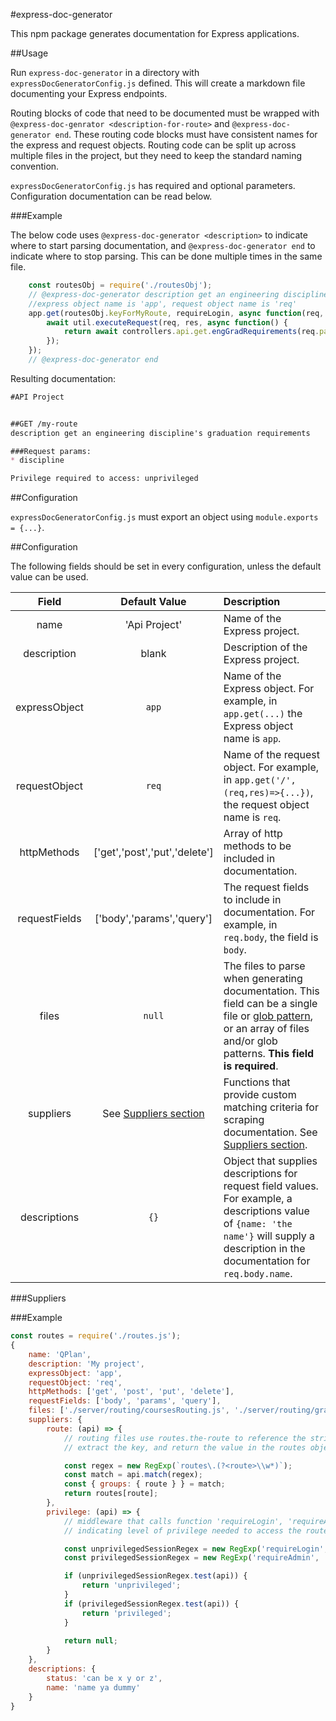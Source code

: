 #express-doc-generator

This npm package generates documentation for Express applications.

##Usage

Run `express-doc-generator` in a directory with `expressDocGeneratorConfig.js` defined.
This will create a markdown file documenting your Express endpoints.

Routing blocks of code that need to be documented must be wrapped with
`@express-doc-genrator <description-for-route>` and `@express-doc-generator end`. These routing code blocks
must have consistent names for the express and request objects. Routing code can be split up across multiple files
in the project, but they need to keep the standard naming convention.

`expressDocGeneratorConfig.js` has required and optional parameters. Configuration documentation can be read below.

###Example

The below code uses `@express-doc-generator <description>` to indicate where to start parsing documentation,
and `@express-doc-generator end` to indicate where to stop parsing. This can be done multiple times in the same
file.

```javascript
    const routesObj = require('./routesObj');
    // @express-doc-generator description get an engineering discipline's graduation requirements
    //express object name is 'app', request object name is 'req'
    app.get(routesObj.keyForMyRoute, requireLogin, async function(req, res) {
        await util.executeRequest(req, res, async function() {
            return await controllers.api.get.engGradRequirements(req.params.discipline);
        });
    });
    // @express-doc-generator end
```

Resulting documentation:

```markdown
#API Project


##GET /my-route
description get an engineering discipline's graduation requirements

###Request params:
* discipline

Privilege required to access: unprivileged
```

##Configuration

`expressDocGeneratorConfig.js` must export an object using `module.exports = {...}`.

##Configuration

The following fields should be set in every configuration, unless the default value can be used.

|Field        |Default Value|Description                       |
|:-----------:|:-----------:|:---------------------------------|
|name         |'Api Project'|Name of the Express project.       |
|description  |blank        |Description of the Express project.|
|expressObject|`app`        |Name of the Express object. For example, in `app.get(...)` the Express object name is `app`.|
|requestObject|`req`        |Name of the request object. For example, in `app.get('/',(req,res)=>{...})`, the request object name is `req`.|
|httpMethods  |\['get','post','put','delete'\]|Array of http methods to be included in documentation.|
|requestFields|\['body','params','query'\]|The request fields to include in documentation. For example, in `req.body`, the field is `body`.|
|files|`null`|The files to parse when generating documentation. This field can be a single file or [glob pattern](https://www.npmjs.com/package/glob), or an array of files and/or glob patterns. **This field is required**.|
|suppliers|See [Suppliers section](#Suppliers)|Functions that provide custom matching criteria for scraping documentation. See [Suppliers section](#Suppliers).|
|descriptions|`{}`|Object that supplies descriptions for request field values. For example, a descriptions value of `{name: 'the name'}` will supply a description in the documentation for `req.body.name`.|

###Suppliers

###Example
```javascript
const routes = require('./routes.js');
{
    name: 'QPlan',
    description: 'My project',
    expressObject: 'app',
    requestObject: 'req',
    httpMethods: ['get', 'post', 'put', 'delete'],
    requestFields: ['body', 'params', 'query'],
    files: ['./server/routing/coursesRouting.js', './server/routing/gradRequirementsRouting.js'],
    suppliers: {
        route: (api) => {
            // routing files use routes.the-route to reference the string literal, so match that pattern,
            // extract the key, and return the value in the routes object at that key.

            const regex = new RegExp(`routes\.(?<route>\\w*)`);
            const match = api.match(regex);
            const { groups: { route } } = match;
            return routes[route];
        },
        privilege: (api) => {
            // middleware that calls function 'requireLogin', 'requireAdmin', or nothing,
            // indicating level of privilege needed to access the route

            const unprivilegedSessionRegex = new RegExp('requireLogin', 'i');
            const privilegedSessionRegex = new RegExp('requireAdmin', 'i');

            if (unprivilegedSessionRegex.test(api)) {
                return 'unprivileged';
            }
            if (privilegedSessionRegex.test(api)) {
                return 'privileged';
            }
            
            return null;
        }
    },
    descriptions: {
        status: 'can be x y or z',
        name: 'name ya dummy'
    }
}
```
